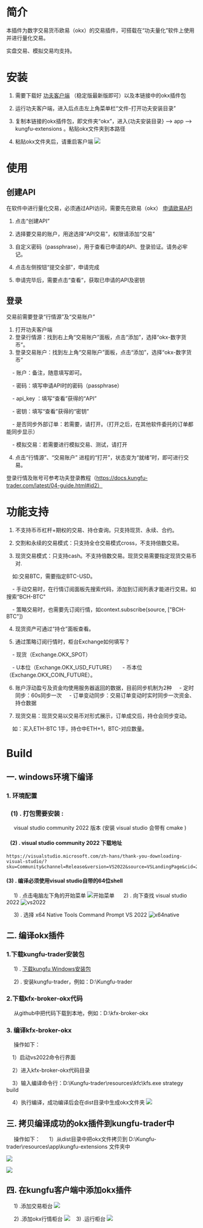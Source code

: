 # 简介
  

本插件为数字交易货币欧易（okx）的交易插件，可搭载在“功夫量化”软件上使用并进行量化交易。
  

实盘交易、模拟交易均支持。
  

# 安装
  

1. 需要下载好 <a href="https://releases.kungfu-trader.com" title="超链接title">功夫客户端</a> （稳定版最新版即可）以及本链接中的okx插件包
  

2. 运行功夫客户端，进入后点击左上角菜单栏“文件-打开功夫安装目录”
  

3. 复制本链接的okx插件包，即文件夹“okx”，进入{功夫安装目录} --> app -->
kungfu-extensions 。粘贴okx文件夹到本路径
  

4. 粘贴okx文件夹后，请重启客户端
![](https://markdown.liuchengtu.com/work/uploads/upload_54fb5a2d6053cc5855cdde6ba4a52117.png)
  

# 使用
## 创建API
在软件中进行量化交易，必须通过API访问，需要先在欧易（okx） <a
href="https://www.okx.com/zh-hans/okx-api" title="超链接title">申请欧易API</a>
  

1. 点击“创建API”
2. 选择要交易的账户，用途选择“API交易”，权限请添加“交易”
3. 自定义密码（passphrase），用于查看已申请的API、登录验证。请务必牢记。
4. 点击左侧按钮“提交全部”，申请完成
  

5. 申请完毕后，需要点击“查看”，获取已申请的API及密钥
## 登录
交易前需要登录“行情源”及“交易账户”
1. 打开功夫客户端
2. 登录行情源：找到右上角“交易账户”面板，点击“添加”，选择“okx-数字货币”。
3. 登录交易账户：找到左上角“交易账户”面板，点击“添加”，选择“okx-数字货币”
  

    - 账户：备注，随意填写即可。
  

    - 密码：填写申请API时的密码（passphrase）
  

    - api_key ：填写“查看”获得的“API”
  

    - 密钥：填写“查看”获得的“密钥”
  

    - 是否同步外部订单：若需要，请打开。（打开之后，在其他软件委托的订单都能同步显示）
  

    - 模拟交易：若需要进行模拟交易、测试，请打开
  

4. 点击“行情源”、“交易账户” 进程的“打开”，状态变为“就绪”时，即可进行交易。
  

登录行情及账号可参考功夫登录教程（https://docs.kungfu-trader.com/latest/04-guide.html#id2）
  

# 功能支持
  

1. 不支持币币杠杆+期权的交易、持仓查询。只支持现货、永续、合约。
  

2. 交割和永续的交易模式：只支持全仓交易模式cross，不支持倍数交易。
  

3. 现货交易模式：只支持cash。不支持倍数交易。现货交易需要指定现货交易币对.
  

    如:交易BTC，需要指定BTC-USD。
  

    - 手动交易时，在行情订阅面板先搜索代码，添加到订阅列表才能进行交易。如搜索“BCH-BTC"
  

    - 策略交易时，也需要先订阅行情，如context.subscribe(source, ["BCH-BTC"])
  

4. 现货资产可通过“持仓”面板查看。
  

5. 通过策略订阅行情时，柜台Exchange如何填写？
  

    - 现货（Exchange.OKX_SPOT）
  

    - U本位（Exchange.OKX_USD_FUTURE）
    - 币本位（Exchange.OKX_COIN_FUTURE）。
  

6. 账户浮动盈亏及资金均使用服务器返回的数据，目前同步机制为2种
    - 定时同步：60s同步一次
    - 订单变动同步：交易订单变动时实时同步一次资金、持仓数据
  

7. 现货交易：现货交易以交易币对形式展示，订单成交后，持仓会同步变动。
  

    如：买入ETH-BTC 1手，持仓中ETH+1，BTC-对应数量。
  

# Build
  

## 一. windows环境下编译
### 1. 环境配置
###    (1) . 打包需要安装 :
​     visual studio community 2022 版本 (安装 visual studio 会带有 cmake )    
####    (2) . visual studio community 2022 下载地址
```
https://visualstudio.microsoft.com/zh-hans/thank-you-downloading-visual-studio/?sku=Community&channel=Release&version=VS2022&source=VSLandingPage&cid=2030&passive=false
```
#### (3) . 编译必须使用visual studio自带的64位shell
​     1) . 点击电脑左下角的开始菜单
![开始菜单](https://raw.githubusercontent.com/Pythonzhai/picture_24/main/img/%E5%BC%80%E5%A7%8B%E8%8F%9C%E5%8D%95.png)
​     2) . 向下查找 visual studio 2022
![vs2022](https://raw.githubusercontent.com/Pythonzhai/picture_24/main/img/vs2022.png)
  

​     3) . 选择 x64 Native Tools Command Prompt VS 2022
![x64native](https://raw.githubusercontent.com/Pythonzhai/picture_24/main/img/x64native.png)
  

## 二. 编译okx插件
### 1.下载kungfu-trader安装包
​     1) . [下载kungfu Windows安装包](https://www.kungfu-trader.com/)
  
​     2) . 安装kungfu-trader，例如：D:\Kungfu-trader
### 2.下载kfx-broker-okx代码
​     从github中把代码下载到本地，例如：D:\kfx-broker-okx
### 3. 编译kfx-broker-okx
​     操作如下：
  

​    1）启动vs2022命令行界面
  

​    2）进入kfx-broker-okx代码目录
  

​    3）输入编译命令行：D:\Kungfu-trader\resources\kfc\kfs.exe strategy build
  

​    4）执行编译，成功编译后会在dist目录中生成okx文件夹
![](https://markdown.liuchengtu.com/work/uploads/upload_21da937e0e8f444260897394bb502d8d.png)
## 三. 拷贝编译成功的okx插件到kungfu-trader中
​     操作如下：
​     1）从dist目录中把okx文件拷贝到 D:\Kungfu-trader\resources\app\kungfu-extensions 文件夹中
  

![](https://markdown.liuchengtu.com/work/uploads/upload_5ec4eb0950d2619d526e0fef39ccbcd7.png)
  

![](https://markdown.liuchengtu.com/work/uploads/upload_a384a71d282f927c330f24787e8c112a.png)
  

## 四. 在kungfu客户端中添加okx插件
​     1) .添加交易柜台
![](https://markdown.liuchengtu.com/work/uploads/upload_a80de2031a96e62b0545bc1127a05d55.png)
  

​     2) .添加okx行情柜台
![](https://markdown.liuchengtu.com/work/uploads/upload_486a618c14f4c42ca865b188023f5a4a.png)
​     3) .运行柜台
![](https://markdown.liuchengtu.com/work/uploads/upload_f9a1625d6eba1ca68851fcd872071d29.png)
  

  

```